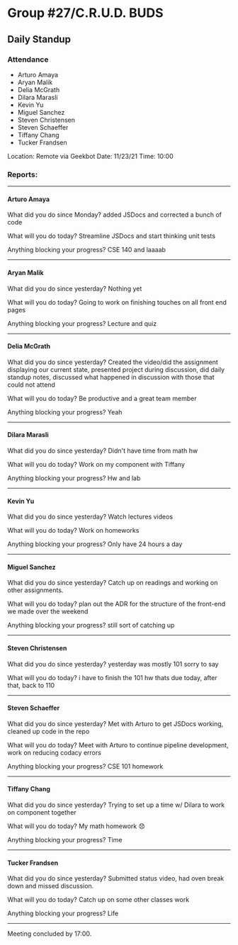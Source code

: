 # Group #27/C.R.U.D. BUDS

## Daily Standup

### Attendance

- Arturo Amaya
- Aryan Malik
- Delia McGrath
- Dilara Marasli
- Kevin Yu
- Miguel Sanchez
- Steven Christensen
- Steven Schaeffer
- Tiffany Chang
- Tucker Frandsen

Location: Remote via Geekbot
Date: 11/23/21
Time: 10:00

### Reports:

<hr />

#### Arturo Amaya

What did you do since Monday?
added JSDocs and corrected a bunch of code

What will you do today?
Streamline JSDocs and start thinking unit tests

Anything blocking your progress?
CSE 140 and laaaab

<hr />

#### Aryan Malik

What did you do since yesterday?
Nothing yet

What will you do today?
Going to work on finishing touches on all front end pages

Anything blocking your progress?
Lecture and quiz

<hr />

#### Delia McGrath

What did you do since yesterday?
Created the video/did the assignment displaying our current state, presented project during discussion, did daily standup notes, discussed what happened in discussion with those that could not attend

What will you do today?
Be productive and a great team member

Anything blocking your progress?
Yeah

<hr />

#### Dilara Marasli

What did you do since yesterday?
Didn't have time from math hw

What will you do today?
Work on my component with Tiffany

Anything blocking your progress?
Hw and lab

<hr />

#### Kevin Yu

What did you do since yesterday?
Watch lectures videos

What will you do today?
Work on homeworks

Anything blocking your progress?
Only have 24 hours a day

<hr />

#### Miguel Sanchez

What did you do since yesterday?
Catch up on readings and working on other assignments.

What will you do today?
plan out the ADR for the structure of the front-end we made over the weekend

Anything blocking your progress?
still sort of catching up

<hr />

#### Steven Christensen

What did you do since yesterday?
yesterday was mostly 101 sorry to say

What will you do today?
i have to finish the 101 hw thats due today, after that, back to 110

<hr />

#### Steven Schaeffer

What did you do since yesterday?
Met with Arturo to get JSDocs working, cleaned up code in the repo

What will you do today?
Meet with Arturo to continue pipeline development, work on reducing codacy errors

Anything blocking your progress?
CSE 101 homework

<hr />

#### Tiffany Chang

What did you do since yesterday?
Trying to set up a time w/ Dilara to work on component together

What will you do today?
My math homework :disappointed:

Anything blocking your progress?
Time

<hr />

#### Tucker Frandsen

What did you do since yesterday?
Submitted status video, had oven break down and missed discussion.

What will you do today?
Catch up on some other classes work

Anything blocking your progress?
Life

<hr />

Meeting concluded by 17:00.
